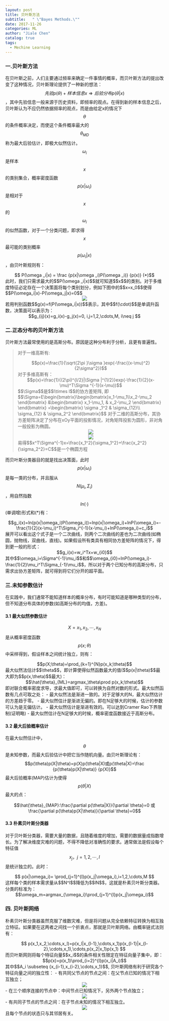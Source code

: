 ```yaml
---
layout: post
title: 贝叶斯方法
subtitle:   " \"Bayes Methods.\""
date: 2017-11-26
categories: ML
author: "Jiale Chen"
catalog: true
tags:
  - Mechine Learning
---
```


<script type="text/javascript" async src="//cdn.bootcss.com/mathjax/2.7.0/MathJax.js?config=TeX-AMS-MML_HTMLorMML"></script>
<script type="text/javascript" async src="https://cdnjs.cloudflare.com/ajax/libs/mathjax/2.7.1/MathJax.js?config=TeX-MML-AM_CHTML"></script>

### 一.贝叶斯方法
在贝叶斯之前，人们主要通过频率来确定一件事情的概率，而贝叶斯方法的提出改变了这种情况，贝叶斯理论提供了一种新的想法：$$先验p(\theta)+样本信息x \Rightarrow 后验分布p(\theta|x)$$，其中先验信息一般来源于历史资料，即频率的观点。在得到新的样本信息之后，贝叶斯认为不应仍然依据频率的观点，而是由给定x的情况下$$\theta$$的条件概率决定，而使这个条件概率最大的$$\theta_{MD}$$称为最大后验估计，即极大似然估计。
<br>
$$\omega_i$$是样本$$x$$的类别集合，概率密度函数$$p(x|\omega_i)$$是相对于$$x$$的$$\omega_i$$的似然函数，对于一个分类问题，即求得$$x$$最可能的类别概率$$p(\omega_i|x)$$，由贝叶斯规则有：
<center> $$ P(\omega _i|x) = \frac {p(x|\omega _i)P(\omega _i)} {p(x)} (*)$$ </center>
此时，我们只需求最大的$$P(\omega _i|x)$$就可知道$$x$$的类别。对于多维度特征必定存在一个决策面将每个类别划分，例如下图中的$$x=x_0$$使得$$P(\omega_i|x)-P(\omega_j|x)=0$$
<center> <img src="https://github.com/blogchenjl/MarkdownPic/blob/Razor_Atmel/Bayes_1.PNG?raw=true"  alt=" " /> </center>
若用判别函数$$g(x)=f(P(\omega_i|x))$$表示，其中$$f(\cdot)$$是单调升函数，决策面可以表示为：
<center> $$g_{ij}(x)=g_i(x)-g_j(x)=0, i,j=1,2,\cdots,M, i\neq j $$ </center>

### 二.正态分布的贝叶斯方法
贝叶斯方法最常使用的是高斯分布。原因是这种分布利于分析，且更有普遍性。
> 对于一维高斯有:
> <center> $$p(x)=\frac{1}{\sqrt{2\pi }\sigma }exp(-\frac{(x-\mu)^2}{2\sigma^2})$$ </center>
> 对于多维高斯有：
> <center> $$p(x)=\frac{1}{(2\pi)^{l/2}|\Sigma |^{1/2}}exp(-\frac{1}{2}(x-\mu)^T\Sigma ^{-1}(x-\mu))$$ </center>
> $$\Sigma$$是$$l\times l$$的协方差矩阵, 即
> $$\Sigma=E\begin{bmatrix}\begin{bmatrix}x_1-\mu_1\\x_2-\mu_2 \end{bmatrix} &\begin{bmatrix} x_1-\mu_1, & x_2-\mu_2 \end{bmatrix} \end{bmatrix} =\begin{bmatrix} \sigma _1^2 & \sigma_{12}\\ \sigma_{12} & \sigma_2^2 \end{bmatrix}$$
> 对于二维的高斯分布，其协方差矩阵决定了分布在xOy平面的投影情况，对角矩阵投影为圆形，非对角一般投影为椭圆。
> <center> <img src="https://github.com/blogchenjl/MarkdownPic/blob/Razor_Atmel/Bayes_2.PNG?raw=true"  alt=" " /> </center>
> <center> <img src="https://github.com/blogchenjl/MarkdownPic/blob/Razor_Atmel/Bayes_3.PNG?raw=true"  alt=" " /> </center>
> 易得$$x^T\Sigma^{-1}x=\frac{x_1^2}{\sigma_1^2}+\frac{x_2^2}{\sigma_2^2}=C$$是一个椭圆方程


而贝叶斯分类器目的就是找出决策面，此时$$p(x|\omega_i)$$是每一类的分布，并且服从$$N(\mu_i, \Sigma_i)$$，用自然指数$$ln(\cdot)$$(单调增)形式和(*)有：
<center> $$g_i(x)=ln(p(x|\omega_i)P(\omega_i))=lnp(x|\omega_i)+lnP(\omega_i)=-\frac{1}{2}(x-\mu_i)^T\Sigma_i^{-1}(x-\mu_i)+lnP(\omega_i)+c_i$$ </center>
展开可以看出这个式子是一个二次曲线，则两个二次曲线的差也为二次曲线(如椭圆，抛物线，双曲线，直线)。如果假设所有类具有相同协方差矩阵的情况下，得到更一般的形式：
<center> $$g_i(x)=w_i^Tx+w_{i0}$$ </center>
其中$$\omega_i=\Sigma^{-1}\mu_i$$和$$\omega_{i0}=lnP(\omega_i)-\frac{1}{2}\mu_i^T\Sigma_{-1}\mu_i$$，所以对于两个已知分布的高斯分布，只需求出协方差矩阵，就可得到将它们分开的超平面。

### 三.未知参数估计
在实践中，我们通常不能知道样本的概率分布，有时可能知道是哪种类型的分布，但不知道分布具体的参数(如高斯分布的均值，方差)。
#### 3.1 最大似然参数估计
$$X={x_1,x_2,\cdots,x_N}$$是从概率密度函数$$p(x;\theta)$$中采样得到，假设样本之间统计独立，则有：
<center> $$p(X;\theta)=\prod_{k=1}^{N}p(x_k;\theta)$$ </center>
最大似然法估计$$\theta$$，即计算使得似然函数最大的值($$p(x|\theta)$$最大即为$$p(x,\theta)$$最大)：
<center> $$\hat{\theta}_{ML}=argmax_\theta\prod p(x_k;\theta)$$ </center>
即对联合概率密度求导，求最大值即可，可以转换为自然对数的形式。最大似然函数有几点可取之处：
- 最大似然法是渐进一致的。对于足够大的N，最大似然估计的方差趋于零。
- 最大似然估计是渐进无偏的。即在N足够大的时候，估计的参数可认为是无偏估计。
- 最大似然估计是渐进有效的。可以达到Cramer Rao下界限制(证明略)
- 最大似然估计在N足够大的时候，概率密度函数接近于高斯分布。

#### 3.2 最大后验概率估计
在最大似然估计中，$$\theta$$是未知参数，而最大后验估计中把它当作随机向量。由贝叶斯理论有：
$$p(\theta)p(X|\theta)=p(X)p(\theta|X)或p(\theta|X)=\frac {p(\theta)p(X|\theta)} {p(X)}$$
最大后验概率(MAP)估计为使得$$p(\theta|X)$$最大的点：
<center> $$\hat{\theta}_{MAP}:\frac{\partial p(\theta|X)}{\partial \theta}=0 或 \frac{\partial p(\theta)p(X|\theta)}{\partial \theta}=0$$ </center>

#### 3.3 朴素贝叶斯分类器
对于贝叶斯分类器，需要大量的数据，且随着维度的增加，需要的数据量成指数增长。为了解决维度灾难的问题，不得不降低对准确性的要求。通常做法是假设每个特征值$$x_j，j=1,2,\cdots,l$$是统计独立的。此时：
<center> $$ p(x|\omega_i)= \prod_{j=1}^{l}p(x_j|\omega_i),i=1,2,\cdots,M $$ </center>
这样每个类的样本需求量从$$N^l$$降低为$$lN$$，这就是朴素贝叶斯分类器。分类的标准为：
<center> $$\omega_m=argmax_{\omega_i}\prod_{j=1}^{l}p(x_j|\omega_i)$$ </center>

### 四. 贝叶斯网络
朴素贝叶斯分类器虽然克服了维数灾难，但是将问题从完全依赖特征转换为相互独立特征。如果要在这两者之间找一个折衷点，那就是贝叶斯网络。由概率链式法则有：
<center> $$ p(x_1,x_2,\cdots,x_l)=p(x_l|x_{l-1},\cdots,x_1)p(x_{l-1}|x_{l-2},\cdots,x_1),\cdots,p(x_2|x_1)p(x_1) $$ </center>
而贝叶斯网则将每个特征向量$$x_i$$的条件相关性限定在特征向量子集中，即：
<center> $$p(x)=p(x_1)\prod_{i=2}^{l}p(x_i|A_i)$$ </center>
其中$$A_i \subseteq {x_{i-1},x_{i-2},\cdots,x_1}$$,
贝叶斯网络有利于研究各个特征向量之间的独立性：
- 有共同父节点的节点之间：在父节点已知的情况下相互独立；
<center> <img src="https://github.com/blogchenjl/MarkdownPic/blob/Razor_Atmel/Bayes_4.PNG?raw=true"  alt=" " /> </center>
- 在三个顺序连接的节点中：中间节点已知情况下，另外两个节点独立；
<center> <img src="https://github.com/blogchenjl/MarkdownPic/blob/Razor_Atmel/Bayes_5.PNG?raw=true"  alt=" " /> </center>
- 有共同子节点的节点之间：在子节点未知的情况下相互独立。
<center> <img src="https://github.com/blogchenjl/MarkdownPic/blob/Razor_Atmel/Bayes_6.PNG?raw=true"  alt=" " /> </center>
且每个节点的状态只与其邻居有关。
